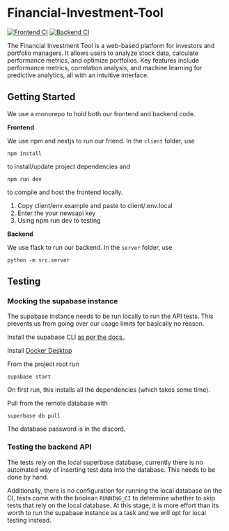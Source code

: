 # Financial-Investment-Tool
[![Frontend CI](https://github.com/ParasX1/Financial-Investment-Tool/actions/workflows/node.js.yml/badge.svg)](https://github.com/ParasX1/Financial-Investment-Tool/actions/workflows/node.js.yml)
[![Backend CI](https://github.com/ParasX1/Financial-Investment-Tool/actions/workflows/python-app.yml/badge.svg)](https://github.com/ParasX1/Financial-Investment-Tool/actions/workflows/python-app.yml)

The Financial Investment Tool is a web-based platform for investors and portfolio managers. It allows users to analyze stock data, calculate performance metrics, and optimize portfolios. Key features include performance metrics, correlation analysis, and machine learning for predictive analytics, all with an intuitive interface.

## Getting Started
We use a monorepo to hold both our frontend and backend code.

**Frontend**

We use npm and nextjs to run our friend. In the `client` folder, use

```
npm install
```

to install/update project dependencies and

```
npm run dev
```

to compile and host the frontend locally.

1. Copy client/env.example and paste to client/.env.local
2. Enter the your newsapi key
3. Using npm run dev to testing


**Backend**

We use flask to run our backend.
In the `server` folder, use
```
python -m src.server
```

## Testing

### Mocking the supabase instance
The supabase instance needs to be run locally to run the API tests. This prevents us from 
going over our usage limits for basically no reason.

Install the supabase CLI [as per the docs.](https://supabase.com/docs/guides/cli/getting-started?queryGroups=platform&platform=linux). 

Install [Docker Desktop](https://docs.docker.com/desktop/)

From the project root run

```
supabase start
```
On first run, this installs all the dependencies (which takes some time).

Pull from the remote database with 

```
superbase db pull
```

The database password is in the discord.

### Testing the backend API
The tests rely on the local superbase database, currently there is no automated way of inserting test data into the
database. This needs to be done by hand.

Additionally, there is no configuration for running the local database on the CI, tests come with the boolean `RUNNING_CI`
to determine whether to skip tests that rely on the local database. At this stage, it is more effort than its worth to
run the supabase instance as a task and we will opt for local testing instead.
